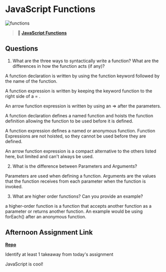 # JavaScript Functions

![functions](https://bcw.blob.core.windows.net/public/img/function-anatomy.jpg)

> **📖 [JavaScript Functions](https://codeworksacademy.com/fs-student-guide/resources/wk2/02-Functions)**

## Questions

1. What are the three ways to syntactically write a function? What are the differences in how the function acts (if any)?

A function declaration is written by using the function keyword followed by the name of the function. 

A function expression is written by keeping the keyword function to the right side of a = .

An arrow function expression is written by using an => after the parameters. 

A function declaration defines a named function and hoists the function definition allowing the function to be used before it is defined. 

A function expression defines a named or anonymous function. Function Expressions are not hoisted, so they cannot be used before they are defined. 

An arrow function expression is a compact alternative to the others listed here, but limited and can't always be used. 

2. What is the difference between Parameters and Arguments?

Parameters are used when defining a function. Arguments are the values that the function receives from each parameter when the function is invoked. 

3. What are higher order functions? Can you provide an example?

a higher-order function is a function that accepts another function as a parameter or returns another function. An example would be using forEach() after an anonymous function. 



## Afternoon Assignment Link

**[Repo](https://github.com/tylertruman/Warehouse-Manager)**

Identify at least 1 takeaway from today's assignment

JavaScript is cool!
